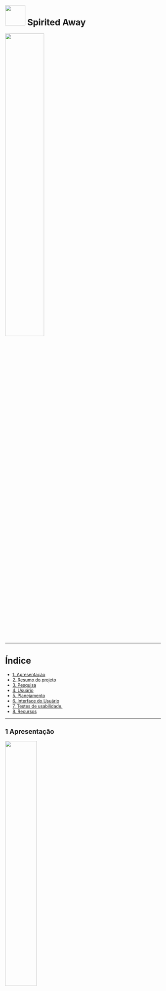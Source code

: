 # <img src="https://s6.gifyu.com/images/My_No_Face_costume_-removebg-preview.png" width="65" height="65" /> Spirited Away

<img src="https://s6.gifyu.com/images/-4dbf08ec31009d07.gif" width="50%" />
 
 ***
 
 # Índice

- [1. Apresentação](#1-Apresentação)
- [2. Resumo do projeto](#2-resumo-do-projeto)
- [3. Pesquisa](#3-Pesquisa)
- [4. Usuário](#4-Usuário)
- [5. Planejamento](#5-Planejamento)
- [6. Interface do Usuário](#6-Interface-do-Usuário)
- [7. Testes de usabilidade.](#7-Testes-de-usabilidade)
- [8. Recursos](#8-Recursos)

***

## 1 Apresentação

<img src="https://s6.gifyu.com/images/The-Cat-Returns-Neko-No-Ongaeshi-GIF-by-Maudit---Find--Share-on-GIPHY.gif" width="45%"  />

>Oiie, essa aplicação foi desenvolvida por Enny Gonçalves no projeto Data Lovers, durante a SAP006 do Bootcamp da Laboratória.

***

## 2 Resumo do projeto
  
 **ฅ^-ﻌ-^ฅ** O objetivo principal deste projeto foi aprender a desenhar e construir uma interface web onde se possa visualizar e manipular dados, entendendo o que o usuário necessita.
  
  A temática escolhida foi o universo do Studio Ghibli, que é um estúdio japonês de animação, muito conhecido por seus filmes como **Meu Amigo Totoro**, **A Viagem de Chihiro**, **O Castelo Animado**, entre outros grandes sucessos. **( ˘ ³˘)♥**
  
 ## 3 Pesquisa

Fizemos uma pesquisa atraves do Google forms para identificar qual nosso :dart: público alvo, se o Studio era um universo novo a ser aprensentado ou se nossos usúarios já estavam imersos a pelo menos algum filme. A pesquisa obteve 50 respostas dentre os resultados obtivemos os seguintes dados:

**(づ￣ ³￣)づ**

<img src="https://s6.gifyu.com/images/pesquisae5d95ca5bac6a507.gif"/>

- 28% votaram em A Viagem de Chihiro
- 10% votaram em O Conto da Princesa Kaguya
- 8% votaram em Meu Amigo Totoro
- 8% votaram em Ponyo: Uma Amizade Que Veio do Mar
- 8% votaram em Princesa Mononoke
- 8% disseram que não assistiram a nenhum filme

**┌(ㆆ㉨ㆆ)ʃ**  [Resultado da pesquisa](https://docs.google.com/spreadsheets/d/1uCfjDYf5kpv34J2loY3GzWAzv-DYP3DzNCo3J4T0eas/edit?usp=sharing)

***
## 4  Usuário

**(づ｡◕‿‿‿｡)づ** 

<img src="https://s6.gifyu.com/images/user-beta.gif"/>

***

## 5 Planejamento

<img src="https://s6.gifyu.com/images/organi.gif"/>

***

## 6  Interface do Usuário

### Protótipo de baixa fidelidade

<img src="https://s6.gifyu.com/images/prop.gif"/>

### Protótipo final 

>Para após à versão Beta

<img src="https://s6.gifyu.com/images/d1a686b866d1a4796c7509868ba184d1.gif"/>

### Cores utilizadas

<img src="https://s6.gifyu.com/images/colorb1f6f8f963f76e6c.jpg"/>

>Cores:

- #291b25
- #61a6ab
- #eb744f
- #f2f1ec
- #f7b9a1
- #ffce6d

***

## 7 - Testes de usabilidade

**┌(ㆆ㉨ㆆ)ʃ**  [Resultado do Teste de Usabilidade](https://docs.google.com/spreadsheets/d/1TnAprspQw5HgPgKvnOyKiZluamubemPDxXA4ZMLEB8Q/edit?resourcekey#gid=821877264)

***

<img src="https://s6.gifyu.com/images/testeusabilidade.gif"/>

***

## 8 Recursos

> **Google Fonts -** (https://fonts.google.com/)

> **Adobe Colors -** (https://color.adobe.com/)

> **Studio Ghibli -** (https://www.ghibli.jp/)

> **Canva -** (https://www.canva.com/)

> **Trello -** (https://trello.com/)

> **Google Forms -** (https://docs.google.com/forms/u/0/)

***

